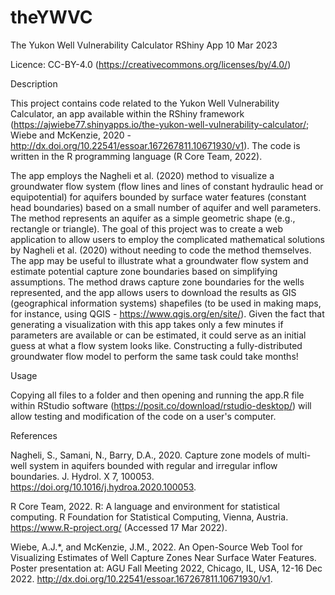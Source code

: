 # theYWVC
The Yukon Well Vulnerability Calculator RShiny App
10 Mar 2023

Licence: CC-BY-4.0 (https://creativecommons.org/licenses/by/4.0/)

Description

This project contains code related to the Yukon Well Vulnerability Calculator, an app available within the RShiny framework (https://ajwiebe77.shinyapps.io/the-yukon-well-vulnerability-calculator/; Wiebe and McKenzie, 2020 - http://dx.doi.org/10.22541/essoar.167267811.10671930/v1). The code is written in the R programming language (R Core Team, 2022).

The app employs the Nagheli et al. (2020) method to visualize a groundwater flow system (flow lines and lines of constant hydraulic head or equipotential) for aquifers bounded by surface water features (constant head boundaries) based on a small number of aquifer and well parameters. The method represents an aquifer as a simple geometric shape (e.g., rectangle or triangle). The goal of this project was to create a web application to allow users to employ the complicated mathematical solutions by Nagheli et al. (2020) without needing to code the method themselves. The app may be useful to illustrate what a groundwater flow system and estimate potential capture zone boundaries based on simplifying assumptions. The method draws capture zone boundaries for the wells represented, and the app allows users to download the results as GIS (geographical information systems) shapefiles (to be used in making maps, for instance, using QGIS - https://www.qgis.org/en/site/). Given the fact that generating a visualization with this app takes only a few minutes if parameters are available or can be estimated, it could serve as an initial guess at what a flow system looks like. Constructing a fully-distributed groundwater flow model to perform the same task could take months!

Usage

Copying all files to a folder and then opening and running the app.R file within RStudio software (https://posit.co/download/rstudio-desktop/) will allow testing and modification of the code on a user's computer.





References

Nagheli, S., Samani, N., Barry, D.A., 2020. Capture zone models of multi-well system in aquifers bounded with regular and irregular inflow boundaries. J. Hydrol. X 7, 100053. https://doi.org/10.1016/j.hydroa.2020.100053.

R Core Team, 2022. R: A language and environment for statistical computing. R Foundation for Statistical Computing, Vienna, Austria. https://www.R-project.org/ (Accessed 17 Mar 2022).

Wiebe, A.J.*, and McKenzie, J.M., 2022. An Open-Source Web Tool for Visualizing Estimates of Well Capture Zones Near Surface Water Features. Poster presentation at: AGU Fall Meeting 2022, Chicago, IL, USA, 12-16 Dec 2022. http://dx.doi.org/10.22541/essoar.167267811.10671930/v1.
